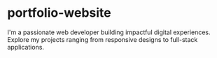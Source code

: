 # portfolio-website
I'm a passionate web developer building impactful digital experiences. Explore my projects ranging from responsive designs to full-stack applications.
